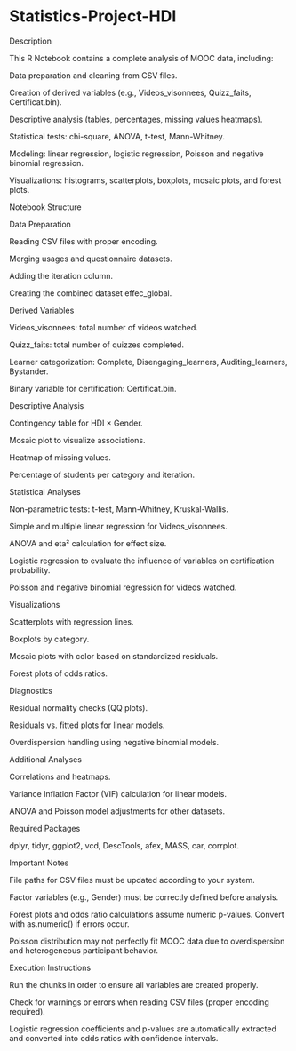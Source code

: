 # Statistics-Project-HDI

Description

This R Notebook contains a complete analysis of MOOC data, including:

Data preparation and cleaning from CSV files.

Creation of derived variables (e.g., Videos_visonnees, Quizz_faits, Certificat.bin).

Descriptive analysis (tables, percentages, missing values heatmaps).

Statistical tests: chi-square, ANOVA, t-test, Mann-Whitney.

Modeling: linear regression, logistic regression, Poisson and negative binomial regression.

Visualizations: histograms, scatterplots, boxplots, mosaic plots, and forest plots.

Notebook Structure

Data Preparation

Reading CSV files with proper encoding.

Merging usages and questionnaire datasets.

Adding the iteration column.

Creating the combined dataset effec_global.

Derived Variables

Videos_visonnees: total number of videos watched.

Quizz_faits: total number of quizzes completed.

Learner categorization: Complete, Disengaging_learners, Auditing_learners, Bystander.

Binary variable for certification: Certificat.bin.

Descriptive Analysis

Contingency table for HDI × Gender.

Mosaic plot to visualize associations.

Heatmap of missing values.

Percentage of students per category and iteration.

Statistical Analyses

Non-parametric tests: t-test, Mann-Whitney, Kruskal-Wallis.

Simple and multiple linear regression for Videos_visonnees.

ANOVA and eta² calculation for effect size.

Logistic regression to evaluate the influence of variables on certification probability.

Poisson and negative binomial regression for videos watched.

Visualizations

Scatterplots with regression lines.

Boxplots by category.

Mosaic plots with color based on standardized residuals.

Forest plots of odds ratios.

Diagnostics

Residual normality checks (QQ plots).

Residuals vs. fitted plots for linear models.

Overdispersion handling using negative binomial models.

Additional Analyses

Correlations and heatmaps.

Variance Inflation Factor (VIF) calculation for linear models.

ANOVA and Poisson model adjustments for other datasets.

Required Packages

dplyr, tidyr, ggplot2, vcd, DescTools, afex, MASS, car, corrplot.

Important Notes

File paths for CSV files must be updated according to your system.

Factor variables (e.g., Gender) must be correctly defined before analysis.

Forest plots and odds ratio calculations assume numeric p-values. Convert with as.numeric() if errors occur.

Poisson distribution may not perfectly fit MOOC data due to overdispersion and heterogeneous participant behavior.

Execution Instructions

Run the chunks in order to ensure all variables are created properly.

Check for warnings or errors when reading CSV files (proper encoding required).

Logistic regression coefficients and p-values are automatically extracted and converted into odds ratios with confidence intervals.
